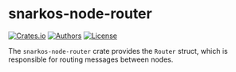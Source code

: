 # snarkos-node-router

[![Crates.io](https://img.shields.io/crates/v/snarkos-node-router.svg?color=neon)](https://crates.io/crates/snarkos-node-router)
[![Authors](https://img.shields.io/badge/authors-Aleo-orange.svg)](https://aleo.org)
[![License](https://img.shields.io/badge/License-GPLv3-blue.svg)](./LICENSE.md)

The `snarkos-node-router` crate provides the `Router` struct, which is responsible for routing messages between nodes.
